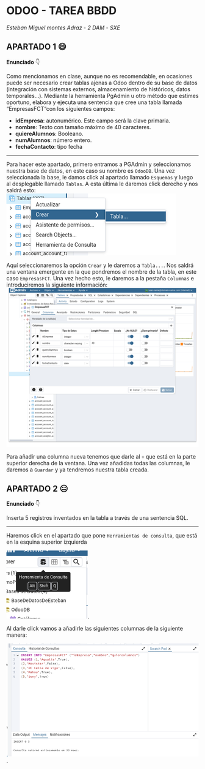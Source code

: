 # ODOO - TAREA BBDD
*Esteban Miguel montes Adraz* - *2 DAM* - *SXE*

## APARTADO 1 :smile:
**Enunciado**  :point_down:

Como mencionamos en clase, aunque no es recomendable, en ocasiones puede ser
necesario crear tablas ajenas a Odoo dentro de su base de datos (integración con
sistemas externos, almacenamiento de históricos, datos temporales…). Mediante la
herramienta PgAdmin u otro método que estimes oportuno, elabora y ejecuta una
sentencia que cree una tabla llamada “EmpresasFCT“con los siguientes campos:
- **idEmpresa**: autonumérico. Este campo será la clave primaria.
- **nombre**: Texto con tamaño máximo de 40 caracteres.
- **quiereAlumnos**: Booleano.
- **numAlumnos**: número entero.
- **fechaContacto**: tipo fecha
--- 

Para hacer este apartado, primero entramos a PGAdmin y seleccionamos nuestra base de datos, en este caso su nombre es ```OdooDB```. Una vez seleccionada la base, le damos click al apartado llamado ```Esquemas``` y luego al desplegable llamado ```Tablas```. A esta última le daremos click derecho y nos saldrá esto:
![imagen1](img/foto2.png)

Aquí seleccionaremos la opción ```Crear``` y le daremos a ```Tabla...```. Nos saldrá una ventana emergente en la que pondremos el nombre de la tabla, en este caso ```EmpresasFCT```. Una vez hecho esto, le daremos a la pestaña ```Columnas``` e introduciremos la siguiente información:
![imagen2](img/foto1.png)

Para añadir una columna nueva tenemos que darle al ```+``` que está en la parte superior derecha de la ventana. Una vez añadidas todas las columnas, le daremos a ```Guardar``` y ya tendremos nuestra tabla creada.

## APARTADO 2 :neutral_face:
**Enunciado** :point_down:

Inserta 5 registros inventados en la tabla a través de una sentencia SQL.

---

Haremos click en el apartado que pone ```Herramientas de consulta```, que está en la esquina superior izquierda

![imagen4](img/foto5.png).

Al darle click vamos a añadirle las siguientes columnas de la siguiente manera:

![imagen5](img/foto4.png).